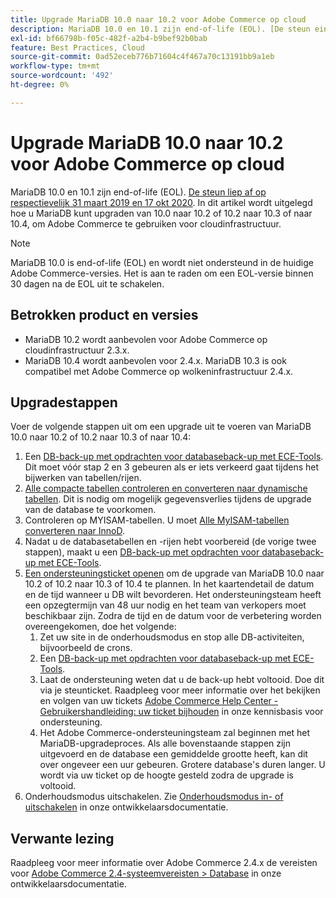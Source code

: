 ```yaml
---
title: Upgrade MariaDB 10.0 naar 10.2 voor Adobe Commerce op cloud
description: MariaDB 10.0 en 10.1 zijn end-of-life (EOL). [De steun eindigde respectievelijk 31 maart 2019 en 17 oktober 2020](https://endoflife.date/mariadb). In dit artikel wordt uitgelegd hoe u MariaDB kunt upgraden van 10.0 naar 10.2 of 10.2 naar 10.3 of naar 10.4, om Adobe Commerce te gebruiken voor cloudinfrastructuur.
exl-id: bf66798b-f05c-482f-a2b4-b9bef92b0bab
feature: Best Practices, Cloud
source-git-commit: 0ad52eceb776b71604c4f467a70c13191bb9a1eb
workflow-type: tm+mt
source-wordcount: '492'
ht-degree: 0%

---
```


# Upgrade MariaDB 10.0 naar 10.2 voor Adobe Commerce op cloud

MariaDB 10.0 en 10.1 zijn end-of-life (EOL). [De steun liep af op respectievelijk 31 maart 2019 en 17 okt 2020](https://endoflife.date/mariadb). In dit artikel wordt uitgelegd hoe u MariaDB kunt upgraden van 10.0 naar 10.2 of 10.2 naar 10.3 of naar 10.4, om Adobe Commerce te gebruiken voor cloudinfrastructuur.

>[!NOTE]
>
>MariaDB 10.0 is end-of-life (EOL) en wordt niet ondersteund in de huidige Adobe Commerce-versies. Het is aan te raden om een EOL-versie binnen 30 dagen na de EOL uit te schakelen.

## Betrokken product en versies

* MariaDB 10.2 wordt aanbevolen voor Adobe Commerce op cloudinfrastructuur 2.3.x.
* MariaDB 10.4 wordt aanbevolen voor 2.4.x. MariaDB 10.3 is ook compatibel met Adobe Commerce op wolkeninfrastructuur 2.4.x.

## Upgradestappen

Voer de volgende stappen uit om een upgrade uit te voeren van MariaDB 10.0 naar 10.2 of 10.2 naar 10.3 of naar 10.4:

1. Een [DB-back-up met opdrachten voor databaseback-up met ECE-Tools](https://devdocs.magento.com/cloud/project/project-webint-snap.html#db-dump). Dit moet vóór stap 2 en 3 gebeuren als er iets verkeerd gaat tijdens het bijwerken van tabellen/rijen.
1. [Alle compacte tabellen controleren en converteren naar dynamische tabellen](https://experienceleague.adobe.com/docs/commerce-operations/implementation-playbook/best-practices/maintenance/commerce-235-upgrade-prerequisites-mariadb.html). Dit is nodig om mogelijk gegevensverlies tijdens de upgrade van de database te voorkomen.
1. Controleren op MYISAM-tabellen. U moet [Alle MyISAM-tabellen converteren naar InnoD](https://experienceleague.adobe.com/docs/commerce-operations/implementation-playbook/best-practices/planning/database-on-cloud.html).
1. Nadat u de databasetabellen en -rijen hebt voorbereid (de vorige twee stappen), maakt u een [DB-back-up met opdrachten voor databaseback-up met ECE-Tools](https://devdocs.magento.com/cloud/project/project-webint-snap.html#db-dump).
1. [Een ondersteuningsticket openen](/help/help-center-guide/help-center/magento-help-center-user-guide.md#submit-ticket) om de upgrade van MariaDB 10.0 naar 10.2 of 10.2 naar 10.3 of 10.4 te plannen. In het kaartendetail de datum en de tijd wanneer u DB wilt bevorderen. Het ondersteuningsteam heeft een opzegtermijn van 48 uur nodig en het team van verkopers moet beschikbaar zijn. Zodra de tijd en de datum voor de verbetering worden overeengekomen, doe het volgende:
   1. Zet uw site in de onderhoudsmodus en stop alle DB-activiteiten, bijvoorbeeld de crons.
   1. Een [DB-back-up met opdrachten voor databaseback-up met ECE-Tools](https://devdocs.magento.com/cloud/project/project-webint-snap.html#db-dump).
   1. Laat de ondersteuning weten dat u de back-up hebt voltooid. Doe dit via je steunticket. Raadpleeg voor meer informatie over het bekijken en volgen van uw tickets [Adobe Commerce Help Center - Gebruikershandleiding: uw ticket bijhouden](/help/help-center-guide/help-center/magento-help-center-user-guide.md#track-tickets) in onze kennisbasis voor ondersteuning.
   1. Het Adobe Commerce-ondersteuningsteam zal beginnen met het MariaDB-upgradeproces. Als alle bovenstaande stappen zijn uitgevoerd en de database een gemiddelde grootte heeft, kan dit over ongeveer een uur gebeuren. Grotere database&#39;s duren langer. U wordt via uw ticket op de hoogte gesteld zodra de upgrade is voltooid.
1. Onderhoudsmodus uitschakelen. Zie [Onderhoudsmodus in- of uitschakelen](https://devdocs.magento.com/guides/v2.4/install-gde/install/cli/install-cli-subcommands-maint.html#instgde-cli-maint) in onze ontwikkelaarsdocumentatie.

## Verwante lezing

Raadpleeg voor meer informatie over Adobe Commerce 2.4.x de vereisten voor [Adobe Commerce 2.4-systeemvereisten > Database](https://devdocs.magento.com/guides/v2.4/install-gde/system-requirements.html#database) in onze ontwikkelaarsdocumentatie.
